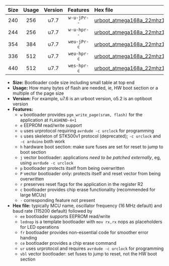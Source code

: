 |Size|Usage|Version|Features|Hex file|
|:-:|:-:|:-:|:-:|:--|
|240|256|u7.7|`w-u-jPr--`|[urboot_atmega168a_22mhz1184_230400bps_lednop_ur_vbl.hex](https://raw.githubusercontent.com/stefanrueger/urboot.hex/main/mcus/atmega168a/fcpu_22mhz1184/230400_bps/urboot_atmega168a_22mhz1184_230400bps_lednop_ur_vbl.hex)|
|244|256|u7.7|`w-u-hpr--`|[urboot_atmega168a_22mhz1184_230400bps_lednop_fr_ur.hex](https://raw.githubusercontent.com/stefanrueger/urboot.hex/main/mcus/atmega168a/fcpu_22mhz1184/230400_bps/urboot_atmega168a_22mhz1184_230400bps_lednop_fr_ur.hex)|
|354|384|u7.7|`weu-jPr-c`|[urboot_atmega168a_22mhz1184_230400bps_ee_lednop_fr_ce_ur_vbl.hex](https://raw.githubusercontent.com/stefanrueger/urboot.hex/main/mcus/atmega168a/fcpu_22mhz1184/230400_bps/urboot_atmega168a_22mhz1184_230400bps_ee_lednop_fr_ce_ur_vbl.hex)|
|336|512|u7.7|`weu-hpr-c`|[urboot_atmega168a_22mhz1184_230400bps_ee_lednop_fr_ce_ur.hex](https://raw.githubusercontent.com/stefanrueger/urboot.hex/main/mcus/atmega168a/fcpu_22mhz1184/230400_bps/urboot_atmega168a_22mhz1184_230400bps_ee_lednop_fr_ce_ur.hex)|
|440|512|u7.7|`wes-hpr-c`|[urboot_atmega168a_22mhz1184_230400bps_ee_lednop_fr_ce.hex](https://raw.githubusercontent.com/stefanrueger/urboot.hex/main/mcus/atmega168a/fcpu_22mhz1184/230400_bps/urboot_atmega168a_22mhz1184_230400bps_ee_lednop_fr_ce.hex)|

- **Size:** Bootloader code size including small table at top end
- **Usage:** How many bytes of flash are needed, ie, HW boot section or a multiple of the page size
- **Version:** For example, u7.6 is an urboot version, o5.2 is an optiboot version
- **Features:**
  + `w` bootloader provides `pgm_write_page(sram, flash)` for the application at `FLASHEND-4+1`
  + `e` EEPROM read/write support
  + `u` uses urprotocol requiring `avrdude -c urclock` for programming
  + `s` uses skeleton of STK500v1 protocol (deprecated); `-c urclock` and `-c arduino` both work
  + `h` hardware boot section: make sure fuses are set for reset to jump to boot section
  + `j` vector bootloader: applications *need to be patched externally*, eg, using `avrdude -c urclock`
  + `p` bootloader protects itself from being overwritten
  + `P` vector bootloader only: protects itself and reset vector from being overwritten
  + `r` preserves reset flags for the application in the register R2
  + `c` bootloader provides chip erase functionality (recommended for large MCUs)
  + `-` corresponding feature not present
- **Hex file:** typically MCU name, oscillator frequency (16 MHz default) and baud rate (115200 default) followed by
  + `ee` bootloader supports EEPROM read/write
  + `lednop` is a template bootloader with `mov rx,rx` nops as placeholders for LED operations
  + `fr` bootloader provides non-essential code for smoother error handing
  + `ce` bootloader provides a chip erase command
  + `ur` uses urprotocol and requires `avrdude -c urclock` for programming
  + `vbl` vector bootloader: set fuses to jump to reset, not the HW boot section
